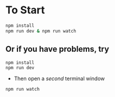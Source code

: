 # To Start

```sh
npm install
npm run dev & npm run watch
```

## Or if you have problems, try

```
npm install
npm run dev
```

- Then open a *second* terminal window

```
npm run watch
```

